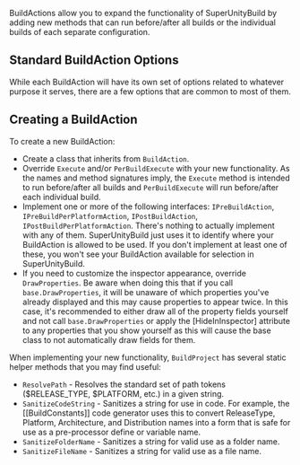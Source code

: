 BuildActions allow you to expand the functionality of SuperUnityBuild by adding new methods that can run before/after all builds or the individual builds of each separate configuration.

## Standard BuildAction Options

While each BuildAction will have its own set of options related to whatever purpose it serves, there are a few options that are common to most of them.

## Creating a BuildAction

To create a new BuildAction:
* Create a class that inherits from `BuildAction`.
* Override `Execute` and/or `PerBuildExecute` with your new functionality. As the names and method signatures imply, the `Execute` method is intended to run before/after all builds and `PerBuildExecute` will run before/after each individual build.
* Implement one or more of the following interfaces: `IPreBuildAction`, `IPreBuildPerPlatformAction`, `IPostBuildAction`, `IPostBuildPerPlatformAction`. There's nothing to actually implement with any of them. SuperUnityBuild just uses it to identify where your BuildAction is allowed to be used. If you don't implement at least one of these, you won't see your BuildAction available for selection in SuperUnityBuild.
* If you need to customize the inspector appearance, override `DrawProperties`. Be aware when doing this that if you call `base.DrawProperties`, it will be unaware of which properties you've already displayed and this may cause properties to appear twice. In this case, it's recommended to either draw all of the property fields yourself and not call `base.DrawProperties` or apply the [HideInInspector] attribute to any properties that you show yourself as this will cause the base class to not automatically draw fields for them.

When implementing your new functionality, `BuildProject` has several static helper methods that you may find useful:
* `ResolvePath` - Resolves the standard set of path tokens ($RELEASE_TYPE, $PLATFORM, etc.) in a given string.
* `SanitizeCodeString` - Sanitizes a string for use in code. For example, the [[BuildConstants]] code generator uses this to convert ReleaseType, Platform, Architecture, and Distribution names into a form that is safe for use as a pre-processor define or variable name.
* `SanitizeFolderName` - Sanitizes a string for valid use as a folder name.
* `SanitizeFileName` - Sanitizes a string for valid use as a file name.
